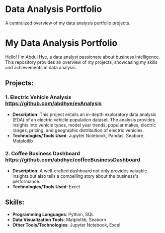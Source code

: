 # Data Analysis Portfolio
A centralized overview of my data analysis portfolio projects.

# My Data Analysis Portfolio
Hello! I'm Abdul Hye, a data analyst passionate about business intelligence. This repository provides an overview of my projects, showcasing my skills and achievements in data analysis.

## Projects:
### 1. Electric Vehicle Analysis https://github.com/abdhye/evAnalysis
- **Description**: This project entails an in-depth exploratory data analysis (EDA) of an electric vehicle population dataset. The analysis provides insights into vehicle types, model year trends, popular makes, electric ranges, pricing, and geographic distribution of electric vehicles.
- **Technologies/Tools Used**: Jupyter Notebook, Pandas, Seaborn, Matplotlib

### 2. Coffee Business Dashboard https://github.com/abdhye/coffeeBusinessDashboard
- **Description**: A well-crafted dashboard not only provides valuable insights but also tells a compelling story about the business's performance.
- **Technologies/Tools Used**: Excel

## Skills:
- **Programming Languages**: Python, SQL
- **Data Visualization Tools**: Matplotlib, Seaborn
- **Other Tools/Technologies**: Jupyter Notebook, Excel


